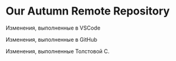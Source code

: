 # Our Autumn Remote Repository

Изменения, выполненные в VSCode

Изменения, выполненные в GitHub

Изменения, выполненные Толстовой С.